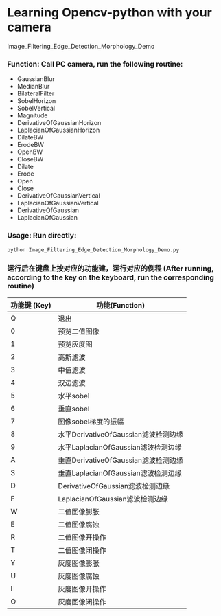 # Learning Opencv-python with your camera
Image_Filtering_Edge_Detection_Morphology_Demo
### Function: Call PC camera, run the following routine:
* GaussianBlur
* MedianBlur
* BilateralFilter
* SobelHorizon
* SobelVertical
* Magnitude
* DerivativeOfGaussianHorizon
* LaplacianOfGaussianHorizon
* DilateBW 
* ErodeBW
* OpenBW
* CloseBW
* Dilate
* Erode
* Open
* Close
* DerivativeOfGaussianVertical
* LaplacianOfGaussianVertical
* DerivativeOfGaussian
* LaplacianOfGaussian

### Usage: Run directly:
```bash
python Image_Filtering_Edge_Detection_Morphology_Demo.py
```

### 运行后在键盘上按对应的功能建，运行对应的例程 (After running, according to the key on the keyboard, run the corresponding routine)


|  功能键 (Key) | 功能(Function)|
---------|------------------------------------|
|    Q   | 退出|
|    0   | 预览二值图像|
|    1   | 预览灰度图|
|    2   | 高斯滤波|
|    3   | 中值滤波|
|    4   | 双边滤波|
|    5   | 水平sobel|
|    6   | 垂直sobel|
|    7   | 图像sobel梯度的振幅|
|    8   | 水平DerivativeOfGaussian滤波检测边缘|
|    9   | 水平LaplacianOfGaussian滤波检测边缘|
|    A   | 垂直DerivativeOfGaussian滤波检测边缘|
|    S   | 垂直LaplacianOfGaussian滤波检测边缘|
|    D   | DerivativeOfGaussian滤波检测边缘|
|    F   | LaplacianOfGaussian滤波检测边缘|
|    W   | 二值图像膨胀|
|    E   | 二值图像腐蚀|
|    R   | 二值图像开操作|
|    T   | 二值图像闭操作|
|    Y   | 灰度图像膨胀|
|    U   | 灰度图像腐蚀|
|    I   | 灰度图像开操作|
|    O   | 灰度图像闭操作|

